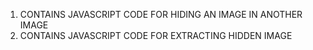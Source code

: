 1. CONTAINS JAVASCRIPT CODE FOR HIDING AN IMAGE IN ANOTHER IMAGE 
2. CONTAINS JAVASCRIPT CODE FOR EXTRACTING HIDDEN IMAGE
